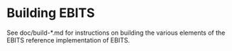 Building EBITS
================

See doc/build-*.md for instructions on building the various
elements of the EBITS reference implementation of EBITS.
